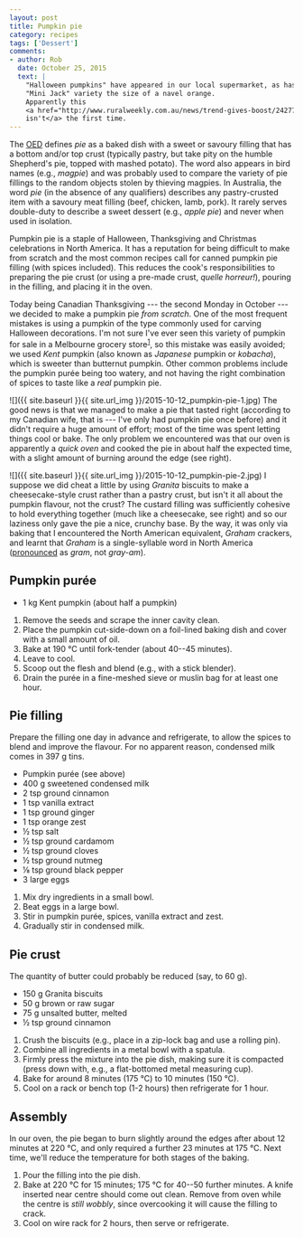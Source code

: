 ```yaml
---
layout: post
title: Pumpkin pie
category: recipes
tags: ['Dessert']
comments:
- author: Rob
  date: October 25, 2015
  text: |
    "Halloween pumpkins" have appeared in our local supermarket, as has a
    "Mini Jack" variety the size of a navel orange.
    Apparently this
    <a href="http://www.ruralweekly.com.au/news/trend-gives-boost/2427735/">
    isn't</a> the first time.
---
```


The [OED](http://www.oxforddictionaries.com/definition/english/pie) defines
*pie* as a baked dish with a sweet or savoury filling that has a bottom and/or
top crust (typically pastry, but take pity on the humble Shepherd's pie,
topped with mashed potato).
The word also appears in bird names (e.g., *magpie*) and was probably used to
compare the variety of pie fillings to the random objects stolen by thieving
magpies.
In Australia, the word *pie* (in the absence of any qualifiers) describes any
pastry-crusted item with a savoury meat filling (beef, chicken, lamb, pork).
It rarely serves double-duty to describe a sweet dessert (e.g., *apple pie*)
and never when used in isolation.

Pumpkin pie is a staple of Halloween, Thanksgiving and Christmas celebrations
in North America.
It has a reputation for being difficult to make from scratch and the most
common recipes call for canned pumpkin pie filling (with spices included).
This reduces the cook's responsibilities to preparing the pie crust (or using
a pre-made crust, *quelle horreur!*), pouring in the filling, and placing it
in the oven.

Today being Canadian Thanksgiving --- the second Monday in October --- we
decided to make a pumpkin pie *from scratch*.
One of the most frequent mistakes is using a pumpkin of the type commonly used
for carving Halloween decorations.
I'm not sure I've ever seen this variety of pumpkin for sale in a Melbourne
grocery store<sup>[1](#comment1)</sup>, so this mistake was easily avoided; we
used *Kent* pumpkin (also known as *Japanese* pumpkin or *kobacha*), which is
sweeter than butternut pumpkin.
Other common problems include the pumpkin purée being too watery, and not
having the right combination of spices to taste like a *real* pumpkin pie.

![]({{ site.baseurl }}{{ site.url_img }}/2015-10-12_pumpkin-pie-1.jpg)
The good news is that we managed to make a pie that tasted right (according to
my Canadian wife, that is --- I've only had pumpkin pie once before) and it
didn't require a huge amount of effort; most of the time was spent letting
things cool or bake.
The only problem we encountered was that our oven is apparently a *quick oven*
and cooked the pie in about half the expected time, with a slight amount of
burning around the edge (see right).

![]({{ site.baseurl }}{{ site.url_img }}/2015-10-12_pumpkin-pie-2.jpg)
I suppose we did cheat a little by using *Granita* biscuits to make a
cheesecake-style crust rather than a pastry crust, but isn't it all about the
pumpkin flavour, not the crust?
The custard filling was sufficiently cohesive to hold everything together
(much like a cheesecake, see right) and so our laziness only gave the pie a
nice, crunchy base.
By the way, it was only via baking that I encountered the North American
equivalent, *Graham* crackers, and learnt that *Graham* is a single-syllable
word in North America
([pronounced](https://en.wiktionary.org/wiki/graham#Pronunciation) as *gram*,
not *gray-am*).

## Pumpkin purée

- 1 kg Kent pumpkin (about half a pumpkin)

1. Remove the seeds and scrape the inner cavity clean.
2. Place the pumpkin cut-side-down on a foil-lined baking dish and cover with
   a small amount of oil.
3. Bake at 190 °C until fork-tender (about 40--45 minutes).
4. Leave to cool.
5. Scoop out the flesh and blend (e.g., with a stick blender).
5. Drain the purée in a fine-meshed sieve or muslin bag for at least one hour.

## Pie filling

Prepare the filling one day in advance and refrigerate, to allow the spices to
blend and improve the flavour.
For no apparent reason, condensed milk comes in 397 g tins.

- Pumpkin purée (see above)
- 400 g sweetened condensed milk
- 2 tsp ground cinnamon
- 1 tsp vanilla extract
- 1 tsp ground ginger
- 1 tsp orange zest
- ½ tsp salt
- ½ tsp ground cardamom
- ½ tsp ground cloves
- ½ tsp ground nutmeg
- ⅛ tsp ground black pepper
- 3 large eggs

1. Mix dry ingredients in a small bowl.
2. Beat eggs in a large bowl.
3. Stir in pumpkin purée, spices, vanilla extract and zest.
4. Gradually stir in condensed milk.

## Pie crust

The quantity of butter could probably be reduced (say, to 60 g).

- 150 g Granita biscuits
- 50 g brown or raw sugar
- 75 g unsalted butter, melted
- ½ tsp ground cinnamon

1. Crush the biscuits (e.g., place in a zip-lock bag and use a rolling pin).
2. Combine all ingredients in a metal bowl with a spatula.
3. Firmly press the mixture into the pie dish, making sure it is compacted
   (press down with, e.g., a flat-bottomed metal measuring cup).
4. Bake for around 8 minutes (175 °C) to 10 minutes (150 °C).
5. Cool on a rack or bench top (1-2 hours) then refrigerate for 1 hour.

## Assembly

In our oven, the pie began to burn slightly around the edges after about 12
minutes at 220 °C, and only required a further 23 minutes at 175 °C.
Next time, we'll reduce the temperature for both stages of the baking.

1. Pour the filling into the pie dish.
2. Bake at 220 °C for 15 minutes; 175 °C for 40--50 further minutes.
   A knife inserted near centre should come out clean.
   Remove from oven while the centre is *still wobbly*, since overcooking it
   will cause the filling to crack.
3. Cool on wire rack for 2 hours, then serve or refrigerate.
